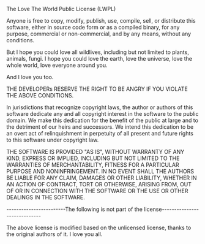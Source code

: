 The Love The World Public License (LWPL)

Anyone is free to copy, modify, publish, use, compile, sell, or
distribute this software, either in source code form or as a compiled
binary, for any purpose, commercial or non-commercial, and by any
means, without any conditions. 

But I hope you could love all wildlives, including but not limited to plants, 
animals, fungi. I hope you could love the earth, love the universe, love the whole
world, love everyone around you. 

And I love you too. 

THE DEVELOPERs RESERVE THE RIGHT TO BE ANGRY IF YOU VIOLATE THE ABOVE CONDITIONS.

In jurisdictions that recognize copyright laws, the author or authors
of this software dedicate any and all copyright interest in the
software to the public domain. We make this dedication for the benefit
of the public at large and to the detriment of our heirs and
successors. We intend this dedication to be an overt act of
relinquishment in perpetuity of all present and future rights to this
software under copyright law.

THE SOFTWARE IS PROVIDED "AS IS", WITHOUT WARRANTY OF ANY KIND,
EXPRESS OR IMPLIED, INCLUDING BUT NOT LIMITED TO THE WARRANTIES OF
MERCHANTABILITY, FITNESS FOR A PARTICULAR PURPOSE AND NONINFRINGEMENT.
IN NO EVENT SHALL THE AUTHORS BE LIABLE FOR ANY CLAIM, DAMAGES OR
OTHER LIABILITY, WHETHER IN AN ACTION OF CONTRACT, TORT OR OTHERWISE,
ARISING FROM, OUT OF OR IN CONNECTION WITH THE SOFTWARE OR THE USE OR
OTHER DEALINGS IN THE SOFTWARE.

------------------------The following is not part of the license-----------------------------

The above license is modified based on the unlicensed license, thanks to the original 
authors of it. I love you all.
